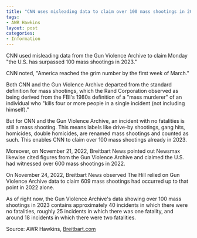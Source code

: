 ```yaml
---
title: "CNN uses misleading data to claim over 100 mass shootings in 2023"
tags:
- AWR Hawkins
layout: post
categories:
- Information
---
```


CNN used misleading data from the Gun Violence Archive to claim Monday "the U.S. has surpassed 100 mass shootings in 2023."

CNN noted, "America reached the grim number by the first week of March."

Both CNN and the Gun Violence Archive departed from the standard definition for mass shootings, which the Rand Corporation observed as being derived from the FBI's 1980s definition of a "mass murderer" of an individual who "kills four or more people in a single incident (not including himself)."

But for CNN and the Gun Violence Archive, an incident with no fatalities is still a mass shooting. This means labels like drive-by shootings, gang hits, homicides, double homicides, are renamed mass shootings and counted as such. This enables CNN to claim over 100 mass shootings already in 2023.

Moreover, on November 21, 2022, Breitbart News pointed out Newsmax likewise cited figures from the Gun Violence Archive and claimed the U.S. had witnessed over 600 mass shootings in 2022.

On November 24, 2022, Breitbart News observed The Hill relied on Gun Violence Archive data to claim 609 mass shootings had occurred up to that point in 2022 alone.

As of right now, the Gun Violence Archive's data showing over 100 mass shootings in 2023 contains approximately 40 incidents in which there were no fatalities, roughly 25 incidents in which there was one fatality, and around 18 incidents in which there were two fatalities.

Source: AWR Hawkins, [Breitbart.com](https://www.breitbart.com/politics/2023/03/07/cnn-uses-misleading-data-to-claim-over-100-mass-shootings-in-2023/)
